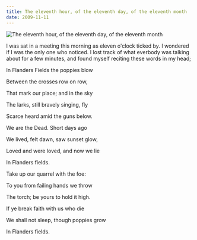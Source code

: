 ```yaml
---
title: The eleventh hour, of the eleventh day, of the eleventh month
date: 2009-11-11
---
```


![The eleventh hour, of the eleventh day, of the eleventh month](https://source.unsplash.com/hopX_jpVtRM/1600x900)

I was sat in a meeting this morning as eleven o'clock ticked by. I wondered if I was the only one who noticed. I lost track of what everbody was talking about for a few minutes, and found myself reciting these words in my head;

In Flanders Fields the poppies blow

Between the crosses row on row,

That mark our place; and in the sky

The larks, still bravely singing, fly

Scarce heard amid the guns below.

We are the Dead. Short days ago

We lived, felt dawn, saw sunset glow,

Loved and were loved, and now we lie

In Flanders fields.

Take up our quarrel with the foe:

To you from failing hands we throw

The torch; be yours to hold it high.

If ye break faith with us who die

We shall not sleep, though poppies grow

In Flanders fields.